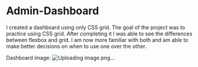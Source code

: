 # Admin-Dashboard

I created a dashboard using only CSS grid. The goal of the project was to practice using CSS grid. After completing it I was able to see the differences between flexbox and grid. I am now more familiar with both and am able to make better decisions on when to use one over the other. 

Dashboard image: 
![Uploading image.png…]()
